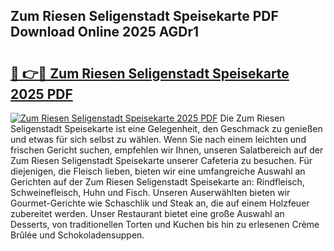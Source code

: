 ## Zum Riesen Seligenstadt Speisekarte PDF Download Online 2025 AGDr1

# <h2><a href="http://gce2fah.nevu.top/?p=Zum+Riesen+Seligenstadt+Speisekarte">🔗 👉🔴 Zum Riesen Seligenstadt Speisekarte 2025 PDF</a></h2>

[![Zum Riesen Seligenstadt Speisekarte 2025 PDF](https://i.imgur.com/dBaPXMq.png)](http://gce2fah.nevu.top/?p=Zum+Riesen+Seligenstadt+Speisekarte)
Die Zum Riesen Seligenstadt Speisekarte ist eine Gelegenheit, den Geschmack zu genießen und etwas für sich selbst zu wählen. Wenn Sie nach einem leichten und frischen Gericht suchen, empfehlen wir Ihnen, unseren Salatbereich auf der Zum Riesen Seligenstadt Speisekarte unserer Cafeteria zu besuchen. Für diejenigen, die Fleisch lieben, bieten wir eine umfangreiche Auswahl an Gerichten auf der Zum Riesen Seligenstadt Speisekarte an: Rindfleisch, Schweinefleisch, Huhn und Fisch. Unseren Auserwählten bieten wir Gourmet-Gerichte wie Schaschlik und Steak an, die auf einem Holzfeuer zubereitet werden. Unser Restaurant bietet eine große Auswahl an Desserts, von traditionellen Torten und Kuchen bis hin zu erlesenen Crème Brûlée und Schokoladensuppen.
